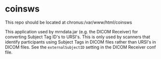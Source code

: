 # coinsws

This repo should be located at chronus:/var/www/html/coinsws

This application used by mrndata.jar (e.g. the DICOM Receiver) for converting Subject Tag ID's to URSI's. This is only used by scanners that identify participants using Subject Tags in DICOM files rather than URSI's in DICOM files. See the `externalSubjectID` setting in the DICOM Receiver conf file.
